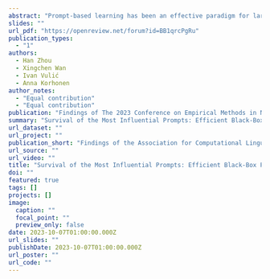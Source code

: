 ```yaml
---
abstract: "Prompt-based learning has been an effective paradigm for large pretrained language models (LLM), enabling few-shot or even zero-shot learning. Black-box prompt search has received growing interest recently for its distinctive properties of gradient-free optimization, proven particularly useful and powerful for model-as-a-service usage. However, the discrete nature and the complexity of combinatorial optimisation hinder the efficiency of modern black-box approaches. Despite extensive research on search algorithms, the crucial aspect of search space design and optimisation has been largely overlooked. In this paper, we first conduct a sensitivity analysis by prompting LLM, revealing that only a small number of tokens exert a disproportionate amount of influence on LLM predictions. Leveraging this insight, we propose the Clustering and Pruning for Efficient Black-box Prompt Search (ClaPS), a simple black-box search method that first clusters and prunes the search space to focus exclusively on influential prompt tokens. By employing even simple search methods within the pruned search space, ClaPS achieves state-of-the-art performance across various tasks and LLMs, surpassing the performance of complex approaches while significantly reducing search costs. Our findings underscore the critical role of search space design and optimization in enhancing both the usefulness as well as the efficiency of black-box prompt-based learning."
slides: ""
url_pdf: "https://openreview.net/forum?id=BB1qrcPgRu"
publication_types:
  - "1"
authors:
  - Han Zhou
  - Xingchen Wan
  - Ivan Vulić
  - Anna Korhonen
author_notes: 
  - "Equal contribution"
  - "Equal contribution"
publication: "Findings of The 2023 Conference on Empirical Methods in Natural Language Processing (EMNLP), 2023"
summary: "Survival of the Most Influential Prompts: Efficient Black-Box Prompt Search via Clustering and Pruning"
url_dataset: ""
url_project: ""
publication_short: "Findings of the Association for Computational Linguistics (EMNLP)"
url_source: ""
url_video: ""
title: "Survival of the Most Influential Prompts: Efficient Black-Box Prompt Search via Clustering and Pruning"
doi: ""
featured: true
tags: []
projects: []
image:
  caption: ""
  focal_point: ""
  preview_only: false
date: 2023-10-07T01:00:00.000Z
url_slides: ""
publishDate: 2023-10-07T01:00:00.000Z
url_poster: ""
url_code: ""
---
```


